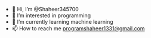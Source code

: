 - 👋 Hi, I’m @Shaheer345700
- 👀 I’m interested in programming
- 🌱 I’m currently learning machine learning
- 📫 How to reach me programshaheer1331@gmail.com

<!---
Shaheer345700/Shaheer345700 is a ✨ special ✨ repository because its `README.md` (this file) appears on your GitHub profile.
You can click the Preview link to take a look at your changes.
--->
